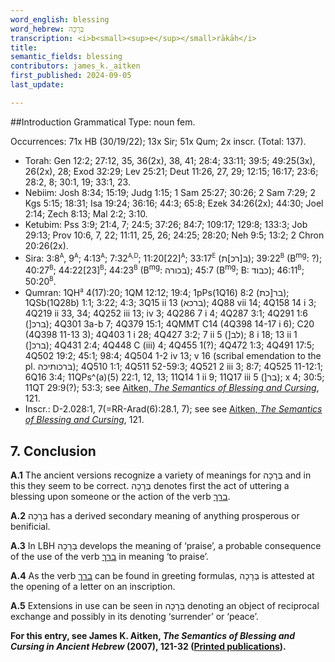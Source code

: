 ```yaml
---
word_english: blessing   
word_hebrew: בְּרָכָה   
transcription: <i>b<small><sup>e</sup></small>rākāh</i>   
title:    
semantic_fields: blessing   
contributors: james_k._aitken  
first_published: 2024-09-05     
last_update: 

---
```



##Introduction
Grammatical Type: noun fem.

Occurrences: 71x HB (30/19/22); 13x Sir; 51x Qum; 2x inscr. (Total:
137).

* Torah: Gen 12:2; 27:12, 35, 36(2x), 38, 41; 28:4; 33:11; 39:5;
49:25(3x), 26(2x), 28; Exod 32:29; Lev 25:21; Deut 11:26, 27, 29;
12:15; 16:17; 23:6; 28:2, 8; 30:1, 19; 33:1, 23.
* Nebiim: Josh 8:34; 15:19; Judg 1:15; 1 Sam 25:27; 30:26; 2 Sam 7:29; 2 Kgs 5:15; 18:31; Isa 19:24; 36:16; 44:3; 65:8; Ezek 34:26(2x);
44:30; Joel 2:14; Zech 8:13; Mal 2:2; 3:10.
* Ketubim: Pss 3:9; 21:4, 7; 24:5; 37:26; 84:7; 109:17; 129:8; 133:3;
Job 29:13; Prov 10:6, 7, 22; 11:11, 25, 26; 24:25; 28:20; Neh 9:5;
13:2; 2 Chron 20:26(2x).
* Sira: 3:8<sup><small>A</small></sup>,
9<sup><small>A</small></sup>; 
4:13<sup><small>A</small></sup>;
7:32<sup><small>A,D</small></sup>; 
11:20[22]<sup><small>A</small></sup>;
33:17<sup><small>E</small></sup> 
(<span dir="rtl">ב[רכ]ת</span>);
39:22<sup><small>B</small></sup>
(B<sup>mg</sup>: ?); 
40:27<sup><small>B</small></sup>; 
44:22[23]<sup><small>B</small></sup>; 
44:23<sup><small>B</small></sup>
(B<sup>mg</sup>: <span dir="rtl">בכורה</span>);
45:7 (B<sup>mg</sup>; B:
<span dir="rtl">כבוד</span>);&lrm; 
46:11<sup><small>B</small></sup>; 
50:20<sup><small>B</small></sup>. 
* Qumran: 1QH<sup><small>a</small></sup> 4(17):20; 1QM 12:12; 19:4; 1pPs(1Q16) 8:2 
(<span dir="rtl">בר[כת</span>);&lrm;
1QSb(1Q28b) 1:1; 3:22; 4:3; 3Q15 ii 13 
(<span dir="rtl">ברכא</span>);&lrm; 
4Q88 vii 14; 4Q158 14 i 3; 4Q219 ii 33, 34; 4Q252 iii 13; iv 3; 
4Q286 7 i 4; 4Q287 3:1;
4Q291 1:6 
(]<span dir="rtl">ברכ</span>);&lrm; 
4Q301 3a-b 7; 4Q379 15:1; 4QMMT C14 (4Q398 14-17 i 6); C20 (4Q398 11-13 3); 4Q403 1 i 28; 4Q427 3:2; 7 ii 5 
(]<span dir="rtl">לב</span>);&lrm; 
8 i 18; 13 ii 1 
(]<span dir="rtl">ברכ</span>);&lrm; 
4Q431 2:4; 4Q448 C (iii) 4; 4Q455 1(?); 4Q472 1:3; 4Q491 17:5; 4Q502 19:2; 45:1; 98:4; 4Q504 1-2 iv 13; v 16
(scribal emendation to the pl. 
<span dir="rtl">ברכותיכה</span>);&lrm; 
4Q510 1:1; 4Q511 52-59:3; 4Q521 2 iii 3; 8:7; 4Q525 11-12:1; 6Q16 3:4; 11QPs^(a)(5) 22:1, 12,
13; 11Q14 1 ii 9; 11Q17 iii 5 
(]<span dir="rtl">בר</span>);&lrm; 
x 4; 30:5; 11QT 29:9(?); 53:3; see <a href="/store/printed_publications/">Aitken, <i>The Semantics of Blessing and Cursing</i></a>, 121.
* Inscr.: D-2.028:1, 7(=RR-Arad(6):28.1, 7); see see <a href="/store/printed_publications/">Aitken, <i>The Semantics of Blessing and Cursing</i></a>, 121.


## 7. Conclusion

<b>A.1</b> The ancient versions recognize a variety of meanings for <span dir="rtl">בְּרָכָה</span> and in this they seem to be correct. 
<span dir="rtl">בְּרָכָה</span> denotes first the act of uttering a blessing upon someone or the action of the verb 
<a href="/words/b-r-k_2"/><span dir="rtl" lang="he">ברך</span></a>.

<b>A.2</b> 
<span dir="rtl">בְּרָכָה</span> has a derived secondary meaning of anything prosperous or benificial.

<b>A.3</b> In LBH
<span dir="rtl">בְּרָכָה</span>
develops the meaning of ‘praise’, a probable consequence of the use of the verb <a href="/words/b-r-k_2"/><span dir="rtl" lang="he">ברך</span></a>
in meaning ‘to praise’.

<b>A.4</b> 
As the verb <a href="/words/b-r-k_2"/><span dir="rtl" lang="he">ברך</span></a> can be found in greeting formulas, <span dir="rtl">בְּרָכָה</span> is attested at the opening of a letter on an inscription.

<b>A.5</b> 
Extensions in use can be seen in <span dir="rtl">בְּרָכָה</span> denoting an object of reciprocal exchange and possibly in its denoting ‘surrender’ or ‘peace’.


<b>For this entry, see James K. Aitken, <i>The Semantics of Blessing and Cursing in Ancient Hebrew</i> (2007), 121-32 (<a href="/store/printed_publications/">Printed publications</a>).</b>




